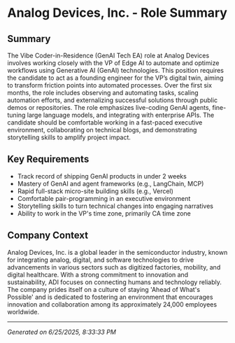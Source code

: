 # Analog Devices, Inc. - Role Summary

## Summary
The Vibe Coder-in-Residence (GenAI Tech EA) role at Analog Devices involves working closely with the VP of Edge AI to automate and optimize workflows using Generative AI (GenAI) technologies. This position requires the candidate to act as a founding engineer for the VP’s digital twin, aiming to transform friction points into automated processes. Over the first six months, the role includes observing and automating tasks, scaling automation efforts, and externalizing successful solutions through public demos or repositories. The role emphasizes live-coding GenAI agents, fine-tuning large language models, and integrating with enterprise APIs. The candidate should be comfortable working in a fast-paced executive environment, collaborating on technical blogs, and demonstrating storytelling skills to amplify project impact.

## Key Requirements
- Track record of shipping GenAI products in under 2 weeks
- Mastery of GenAI and agent frameworks (e.g., LangChain, MCP)
- Rapid full-stack micro-site building skills (e.g., Vercel)
- Comfortable pair-programming in an executive environment
- Storytelling skills to turn technical changes into engaging narratives
- Ability to work in the VP's time zone, primarily CA time zone

## Company Context
Analog Devices, Inc. is a global leader in the semiconductor industry, known for integrating analog, digital, and software technologies to drive advancements in various sectors such as digitized factories, mobility, and digital healthcare. With a strong commitment to innovation and sustainability, ADI focuses on connecting humans and technology reliably. The company prides itself on a culture of staying 'Ahead of What's Possible' and is dedicated to fostering an environment that encourages innovation and collaboration among its approximately 24,000 employees worldwide.

---
*Generated on 6/25/2025, 8:33:33 PM*
